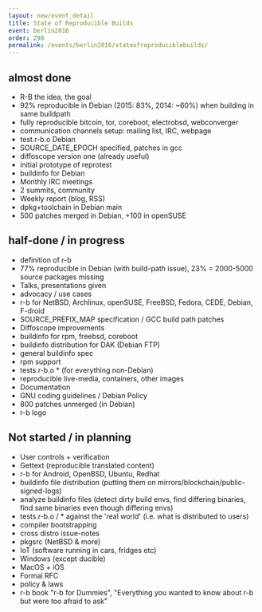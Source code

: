 ```yaml
---
layout: new/event_detail
title: State of Reproducible Builds
event: berlin2016
order: 290
permalink: /events/berlin2016/stateofreproduciblebuilds/
---
```



## almost done
 * R-B the idea, the goal
 * 92% reproducible in Debian (2015: 83%, 2014: ~60%) when building in same buildpath
 * fully reproducible bitcoin, tor, coreboot, electrobsd, webconverger
 * communication channels setup: mailing list, IRC, webpage
 * test.r-b.o Debian
 * SOURCE_DATE_EPOCH specified, patches in gcc
 * diffoscope version one (already useful)
 * initial prototype of reprotest
 * buildinfo for Debian
 * Monthly IRC meetings
 * 2 summits, community
 * Weekly report (blog, RSS)
 * dpkg+toolchain in Debian main
 * 500 patches merged in Debian, +100 in openSUSE


## half-done / in progress
 * definition of r-b
 * 77% reproducible in Debian (with build-path issue), 23% = 2000-5000 source packages missing
 * Talks, presentations given
 * advocacy / use cases
 * r-b for NetBSD, Archlinux, openSUSE, FreeBSD, Fedora, CEDE, Debian, F-droid
 * SOURCE_PREFIX_MAP specification / GCC build path patches
 * Diffoscope improvements
 * buildinfo for rpm, freebsd, coreboot
 * buildinfo distribution for DAK (Debian FTP)
 * general buildinfo spec
 * rpm support
 * tests.r-b.o * (for everything non-Debian)
 * reproducible live-media, containers, other images
 * Documentation
 * GNU coding guidelines / Debian Policy
 * 800 patches unmerged (in Debian)
 * r-b logo

## Not started / in planning
 * User controls + verification
 * Gettext (reproducible translated content)
 * r-b for Android, OpenBSD, Ubuntu, Redhat
 * buildinfo file distribution (putting them on mirrors/blockchain/public-signed-logs)
 * analyze buildinfo files (detect dirty build envs, find differing binaries, find same binaries even though differing envs)
 * tests.r-b.o / * against the 'real world' (i.e. what is distributed to users)
 * compiler bootstrapping
 * cross distro issue-notes
 * pkgsrc (NetBSD & more)
 * IoT (software running in cars, fridges etc)
 * Windows (except ducible)
 * MacOS + iOS
 * Formal RFC
 * policy & laws
 * r-b book "r-b for Dummies", "Everything you wanted to know about r-b but were too afraid to ask"


